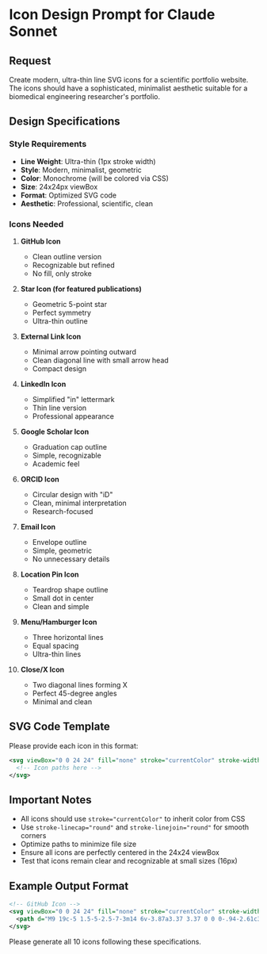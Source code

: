 # Icon Design Prompt for Claude Sonnet

## Request
Create modern, ultra-thin line SVG icons for a scientific portfolio website. The icons should have a sophisticated, minimalist aesthetic suitable for a biomedical engineering researcher's portfolio.

## Design Specifications

### Style Requirements
- **Line Weight**: Ultra-thin (1px stroke width)
- **Style**: Modern, minimalist, geometric
- **Color**: Monochrome (will be colored via CSS)
- **Size**: 24x24px viewBox
- **Format**: Optimized SVG code
- **Aesthetic**: Professional, scientific, clean

### Icons Needed

1. **GitHub Icon**
   - Clean outline version
   - Recognizable but refined
   - No fill, only stroke

2. **Star Icon (for featured publications)**
   - Geometric 5-point star
   - Perfect symmetry
   - Ultra-thin outline

3. **External Link Icon**
   - Minimal arrow pointing outward
   - Clean diagonal line with small arrow head
   - Compact design

4. **LinkedIn Icon**
   - Simplified "in" lettermark
   - Thin line version
   - Professional appearance

5. **Google Scholar Icon**
   - Graduation cap outline
   - Simple, recognizable
   - Academic feel

6. **ORCID Icon**
   - Circular design with "iD"
   - Clean, minimal interpretation
   - Research-focused

7. **Email Icon**
   - Envelope outline
   - Simple, geometric
   - No unnecessary details

8. **Location Pin Icon**
   - Teardrop shape outline
   - Small dot in center
   - Clean and simple

9. **Menu/Hamburger Icon**
   - Three horizontal lines
   - Equal spacing
   - Ultra-thin lines

10. **Close/X Icon**
    - Two diagonal lines forming X
    - Perfect 45-degree angles
    - Minimal and clean

## SVG Code Template

Please provide each icon in this format:

```svg
<svg viewBox="0 0 24 24" fill="none" stroke="currentColor" stroke-width="1" stroke-linecap="round" stroke-linejoin="round">
  <!-- Icon paths here -->
</svg>
```

## Important Notes
- All icons should use `stroke="currentColor"` to inherit color from CSS
- Use `stroke-linecap="round"` and `stroke-linejoin="round"` for smooth corners
- Optimize paths to minimize file size
- Ensure all icons are perfectly centered in the 24x24 viewBox
- Test that icons remain clear and recognizable at small sizes (16px)

## Example Output Format

```svg
<!-- GitHub Icon -->
<svg viewBox="0 0 24 24" fill="none" stroke="currentColor" stroke-width="1" stroke-linecap="round" stroke-linejoin="round">
  <path d="M9 19c-5 1.5-5-2.5-7-3m14 6v-3.87a3.37 3.37 0 0 0-.94-2.61c3.14-.35 6.44-1.54 6.44-7A5.44 5.44 0 0 0 20 4.77 5.07 5.07 0 0 0 19.91 1S18.73.65 16 2.48a13.38 13.38 0 0 0-7 0C6.27.65 5.09 1 5.09 1A5.07 5.07 0 0 0 5 4.77a5.44 5.44 0 0 0-1.5 3.78c0 5.42 3.3 6.61 6.44 7A3.37 3.37 0 0 0 9 18.13V22"/>
</svg>
```

Please generate all 10 icons following these specifications.